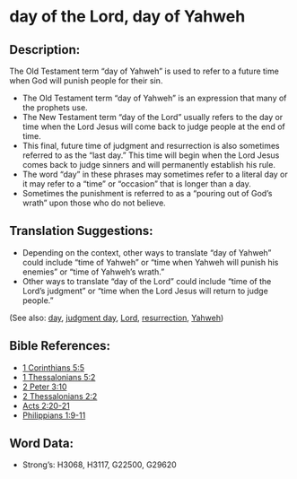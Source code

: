 # day of the Lord, day of Yahweh

## Description:

The Old Testament term “day of Yahweh” is used to refer to a future time when God will punish people for their sin. 

* The Old Testament term “day of Yahweh” is an expression that many of the prophets use. 
* The New Testament term “day of the Lord” usually refers to the day or time when the Lord Jesus will come back to judge people at the end of time.
* This final, future time of judgment and resurrection is also sometimes referred to as the “last day.” This time will begin when the Lord Jesus comes back to judge sinners and will permanently establish his rule.
* The word “day” in these phrases may sometimes refer to a literal day or it may refer to a “time” or “occasion” that is longer than a day.
* Sometimes the punishment is referred to as a “pouring out of God’s wrath” upon those who do not believe.

## Translation Suggestions:

* Depending on the context, other ways to translate “day of Yahweh” could include “time of Yahweh” or “time when Yahweh will punish his enemies” or “time of Yahweh’s wrath.”
* Other ways to translate “day of the Lord” could include “time of the Lord’s judgment” or “time when the Lord Jesus will return to judge people.”

(See also: [day](../other/biblicaltimeday.md), [judgment day](../kt/judgmentday.md), [Lord](../kt/lord.md), [resurrection](../kt/resurrection.md), [Yahweh](../kt/yahweh.md))

## Bible References:

* [1 Corinthians 5:5](rc://en/tn/help/1co/05/05)
* [1 Thessalonians 5:2](rc://en/tn/help/1th/05/02)
* [2 Peter 3:10](rc://en/tn/help/2pe/03/10)
* [2 Thessalonians 2:2](rc://en/tn/help/2th/02/02)
* [Acts 2:20-21](rc://en/tn/help/act/02/20)
* [Philippians 1:9-11](rc://en/tn/help/php/01/09)

## Word Data:

* Strong’s: H3068, H3117, G22500, G29620
